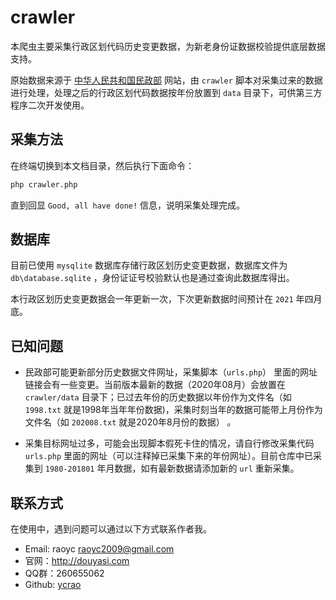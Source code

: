 # crawler

本爬虫主要采集行政区划代码历史变更数据，为新老身份证数据校验提供底层数据支持。

原始数据来源于 [中华人民共和国民政部](http://www.mca.gov.cn/) 网站，由 `crawler` 脚本对采集过来的数据进行处理，处理之后的行政区划代码数据按年份放置到 `data` 目录下，可供第三方程序二次开发使用。

## 采集方法

在终端切换到本文档目录，然后执行下面命令：

```bash
php crawler.php
```

直到回显 `Good, all have done!` 信息，说明采集处理完成。

## 数据库

目前已使用 `mysqlite` 数据库存储行政区划历史变更数据，数据库文件为 `db\database.sqlite` ，身份证证号校验默认也是通过查询此数据库得出。

本行政区划历史变更数据会一年更新一次，下次更新数据时间预计在 `2021` 年四月底。

## 已知问题

- 民政部可能更新部分历史数据文件网址，采集脚本（`urls.php`） 里面的网址链接会有一些变更。当前版本最新的数据（2020年08月）会放置在 `crawler/data` 目录下；已过去年份的历史数据以年份作为文件名（如 `1998.txt` 就是1998年当年年份数据)，采集时刻当年的数据可能带上月份作为文件名（如 `202008.txt` 就是2020年8月份的数据） 。

- 采集目标网址过多，可能会出现脚本假死卡住的情况，请自行修改采集代码 `urls.php` 里面的网址（可以注释掉已采集下来的年份网址）。目前仓库中已采集到 `1980-201801` 年月数据，如有最新数据请添加新的 `url` 重新采集。

## 联系方式

在使用中，遇到问题可以通过以下方式联系作者我。

- Email: raoyc <raoyc2009@gmail.com>
- 官网：http://douyasi.com
- QQ群：260655062
- Github: [ycrao](https://github.com/ycrao)



